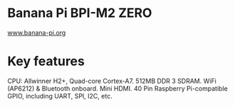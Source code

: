 # Banana Pi BPI-M2 ZERO

  www.banana-pi.org

# Key features

CPU: Allwinner H2+, Quad-core Cortex-A7.
512MB DDR 3 SDRAM.
WiFi (AP6212) & Bluetooth onboard.
Mini HDMI.
40 Pin Raspberry Pi-compatible GPIO, including UART, SPI, I2C, etc.
